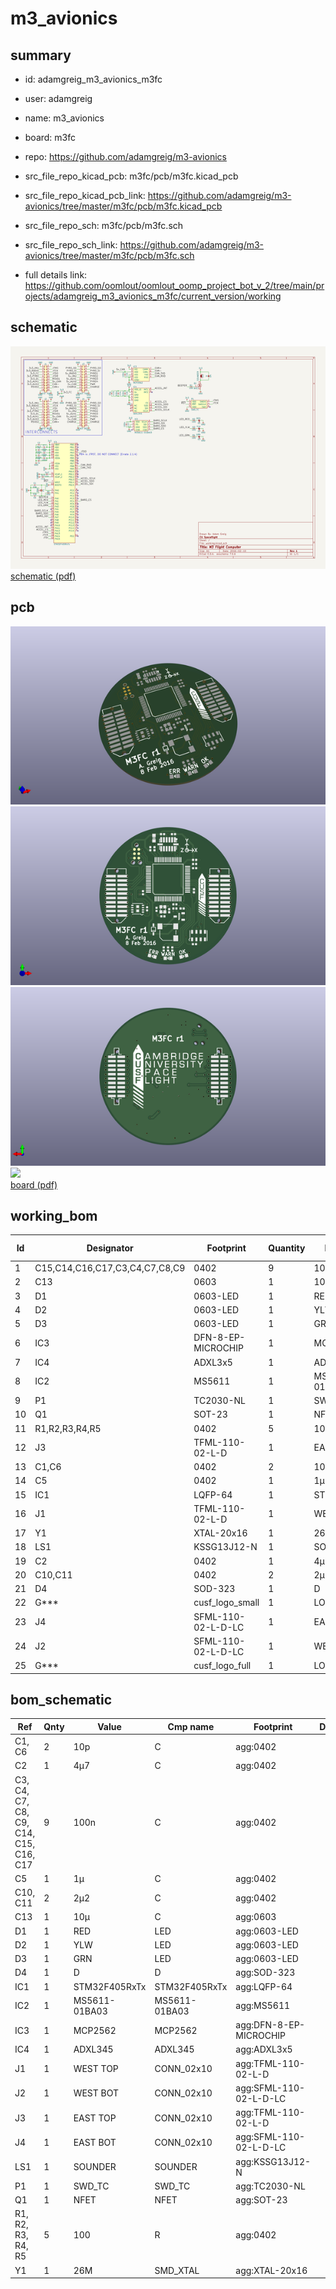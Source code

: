 # m3_avionics
 
## summary 
* id: adamgreig_m3_avionics_m3fc
* user: adamgreig
* name: m3_avionics
* board: m3fc
* repo: https://github.com/adamgreig/m3-avionics
* src_file_repo_kicad_pcb: m3fc/pcb/m3fc.kicad_pcb
* src_file_repo_kicad_pcb_link: https://github.com/adamgreig/m3-avionics/tree/master/m3fc/pcb/m3fc.kicad_pcb


* src_file_repo_sch: m3fc/pcb/m3fc.sch
* src_file_repo_sch_link: https://github.com/adamgreig/m3-avionics/tree/master/m3fc/pcb/m3fc.sch
* full details link: https://github.com/oomlout/oomlout_oomp_project_bot_v_2/tree/main/projects/adamgreig_m3_avionics_m3fc/current_version/working  

## schematic  
![](working_schematic_600.png)  
[schematic (pdf)](working_schematic.pdf)  

## pcb  
![](working_3d_600.png) 
![](working_3d_front_600.png)  
![](working_3d_back_600.png)  
![](working_600.png)  
[board (pdf)](working.pdf)  

## working_bom
| Id | Designator | Footprint | Quantity | Designation | Supplier and ref |  | None | 
| --- | --- | --- | --- | --- | --- | --- | --- | 
| 1 | C15,C14,C16,C17,C3,C4,C7,C8,C9 | 0402 | 9 | 100n |  |  | [''] | 
| 2 | C13 | 0603 | 1 | 10µ |  |  | [''] | 
| 3 | D1 | 0603-LED | 1 | RED |  |  | [''] | 
| 4 | D2 | 0603-LED | 1 | YLW |  |  | [''] | 
| 5 | D3 | 0603-LED | 1 | GRN |  |  | [''] | 
| 6 | IC3 | DFN-8-EP-MICROCHIP | 1 | MCP2562 |  |  | [''] | 
| 7 | IC4 | ADXL3x5 | 1 | ADXL345 |  |  | [''] | 
| 8 | IC2 | MS5611 | 1 | MS5611-01BA03 |  |  | [''] | 
| 9 | P1 | TC2030-NL | 1 | SWD_TC |  |  | [''] | 
| 10 | Q1 | SOT-23 | 1 | NFET |  |  | [''] | 
| 11 | R1,R2,R3,R4,R5 | 0402 | 5 | 100 |  |  | [''] | 
| 12 | J3 | TFML-110-02-L-D | 1 | EAST TOP |  |  | [''] | 
| 13 | C1,C6 | 0402 | 2 | 10p |  |  | [''] | 
| 14 | C5 | 0402 | 1 | 1µ |  |  | [''] | 
| 15 | IC1 | LQFP-64 | 1 | STM32F405RxTx |  |  | [''] | 
| 16 | J1 | TFML-110-02-L-D | 1 | WEST TOP |  |  | [''] | 
| 17 | Y1 | XTAL-20x16 | 1 | 26M |  |  | [''] | 
| 18 | LS1 | KSSG13J12-N | 1 | SOUNDER |  |  | [''] | 
| 19 | C2 | 0402 | 1 | 4µ7 |  |  | [''] | 
| 20 | C10,C11 | 0402 | 2 | 2µ2 |  |  | [''] | 
| 21 | D4 | SOD-323 | 1 | D |  |  | [''] | 
| 22 | G*** | cusf_logo_small | 1 | LOGO |  |  | [''] | 
| 23 | J4 | SFML-110-02-L-D-LC | 1 | EAST BOT |  |  | [''] | 
| 24 | J2 | SFML-110-02-L-D-LC | 1 | WEST BOT |  |  | [''] | 
| 25 | G*** | cusf_logo_full | 1 | LOGO |  |  | [''] | 


## bom_schematic
| Ref | Qnty | Value | Cmp name | Footprint | Description | Vendor | DNP | 
| --- | --- | --- | --- | --- | --- | --- | --- | 
| C1, C6 | 2 | 10p | C | agg:0402 |  |  |  | 
| C2 | 1 | 4µ7 | C | agg:0402 |  |  |  | 
| C3, C4, C7, C8, C9, C14, C15, C16, C17 | 9 | 100n | C | agg:0402 |  |  |  | 
| C5 | 1 | 1µ | C | agg:0402 |  |  |  | 
| C10, C11 | 2 | 2µ2 | C | agg:0402 |  |  |  | 
| C13 | 1 | 10µ | C | agg:0603 |  |  |  | 
| D1 | 1 | RED | LED | agg:0603-LED |  |  |  | 
| D2 | 1 | YLW | LED | agg:0603-LED |  |  |  | 
| D3 | 1 | GRN | LED | agg:0603-LED |  |  |  | 
| D4 | 1 | D | D | agg:SOD-323 |  |  |  | 
| IC1 | 1 | STM32F405RxTx | STM32F405RxTx | agg:LQFP-64 |  |  |  | 
| IC2 | 1 | MS5611-01BA03 | MS5611-01BA03 | agg:MS5611 |  |  |  | 
| IC3 | 1 | MCP2562 | MCP2562 | agg:DFN-8-EP-MICROCHIP |  |  |  | 
| IC4 | 1 | ADXL345 | ADXL345 | agg:ADXL3x5 |  |  |  | 
| J1 | 1 | WEST TOP | CONN_02x10 | agg:TFML-110-02-L-D |  |  |  | 
| J2 | 1 | WEST BOT | CONN_02x10 | agg:SFML-110-02-L-D-LC |  |  |  | 
| J3 | 1 | EAST TOP | CONN_02x10 | agg:TFML-110-02-L-D |  |  |  | 
| J4 | 1 | EAST BOT | CONN_02x10 | agg:SFML-110-02-L-D-LC |  |  |  | 
| LS1 | 1 | SOUNDER | SOUNDER | agg:KSSG13J12-N |  |  |  | 
| P1 | 1 | SWD_TC | SWD_TC | agg:TC2030-NL |  |  |  | 
| Q1 | 1 | NFET | NFET | agg:SOT-23 |  |  |  | 
| R1, R2, R3, R4, R5 | 5 | 100 | R | agg:0402 |  |  |  | 
| Y1 | 1 | 26M | SMD_XTAL | agg:XTAL-20x16 |  |  |  | 



